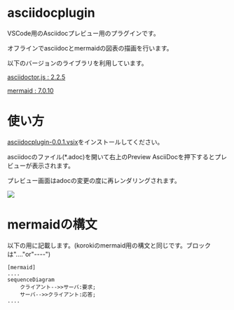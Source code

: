 # asciidocplugin

VSCode用のAsciidocプレビュー用のプラグインです。

オフラインでasciidocとmermaidの図表の描画を行います。

以下のバージョンのライブラリを利用しています。

[asciidoctor.js : 2.2.5](https://github.com/asciidoctor/asciidoctor.js/)

[mermaid : 7.0.10](https://github.com/mermaid-js/mermaid)

# 使い方

[asciidocplugin-0.0.1.vsix](https://github.com/bluexe203/asciidocplugin/releases/download/ver0.0.1/asciidocplugin-0.0.1.vsix)をインストールしてください。

asciidocのファイル(*.adoc)を開いて右上のPreview AsciiDocを押下するとプレビューが表示されます。

プレビュー画面はadocの変更の度に再レンダリングされます。

![](https://user-images.githubusercontent.com/87966746/138047517-e4614222-46b2-441d-9013-12af3fdbdc3f.png)

# mermaidの構文

以下の用に記載します。(korokiのmermaid用の構文と同じです。ブロックは"...."or"----")

```
[mermaid]
....
sequenceDiagram
	クライアント-->>サーバ:要求;
    サーバ-->>クライアント:応答;
....
```


